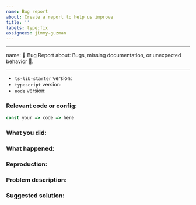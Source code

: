 ```yaml
---
name: Bug report
about: Create a report to help us improve
title: ''
labels: type:fix
assignees: jimmy-guzman
---
```


---

name: 🐛 Bug Report
about: Bugs, missing documentation, or unexpected behavior 🤔.

---

- `ts-lib-starter` version:
- `typescript` version:
- `node` version:

### Relevant code or config:

```js
const your => code => here
```

### What you did:

### What happened:

### Reproduction:

### Problem description:

### Suggested solution:
